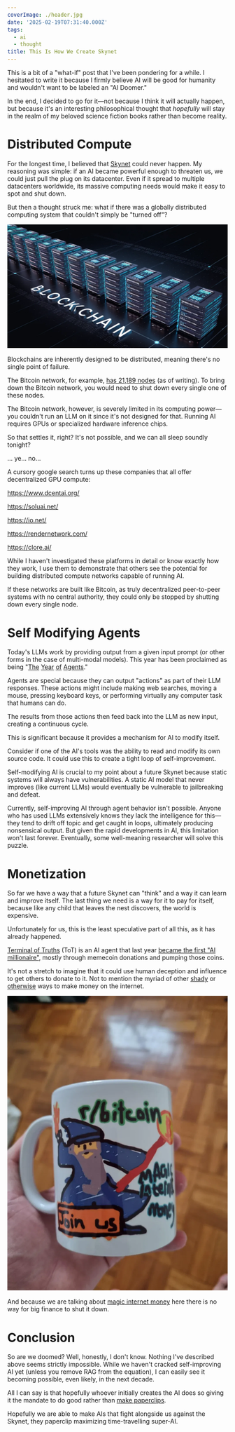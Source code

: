 ```yaml
---
coverImage: ./header.jpg
date: '2025-02-19T07:31:40.000Z'
tags:
  - ai
  - thought
title: This Is How We Create Skynet
---
```


This is a bit of a "what-if" post that I've been pondering for a while. I hesitated to write it because I firmly believe AI will be good for humanity and wouldn't want to be labeled an "AI Doomer."

In the end, I decided to go for it—not because I think it will actually happen, but because it's an interesting philosophical thought that *hopefully* will stay in the realm of my beloved science fiction books rather than become reality.

# Distributed Compute

For the longest time, I believed that [Skynet](https://en.wikipedia.org/wiki/Skynet_(Terminator)) could never happen. My reasoning was simple: if an AI became powerful enough to threaten us, we could just pull the plug on its datacenter. Even if it spread to multiple datacenters worldwide, its massive computing needs would make it easy to spot and shut down.

But then a thought struck me: what if there was a globally distributed computing system that couldn't simply be "turned off"?

![blockchain.png](./blockchain.png)

Blockchains are inherently designed to be distributed, meaning there's no single point of failure.

The Bitcoin network, for example, [has 21,189 nodes](https://bitnodes.io/) (as of writing). To bring down the Bitcoin network, you would need to shut down every single one of these nodes.

The Bitcoin network, however, is severely limited in its computing power—you couldn't run an LLM on it since it's not designed for that. Running AI requires GPUs or specialized hardware inference chips.

So that settles it, right? It's not possible, and we can all sleep soundly tonight?

… ye… no…

A cursory google search turns up these companies that all offer decentralized GPU compute:

https://www.dcentai.org/

https://soluai.net/

https://io.net/

https://rendernetwork.com/

https://clore.ai/

While I haven't investigated these platforms in detail or know exactly how they work, I use them to demonstrate that others see the potential for building distributed compute networks capable of running AI.

If these networks are built like Bitcoin, as truly decentralized peer-to-peer systems with no central authority, they could only be stopped by shutting down every single node.

# Self Modifying Agents

Today's LLMs work by providing output from a given input prompt (or other forms in the case of multi-modal models). This year has been proclaimed as being "[The](https://www.skool.com/data-alchemy/the-year-of-agents) [Year](https://x.com/dharmesh/status/1885572546990412002) [of](https://www.intelligenceassist.com.au/2025-the-year-of-ai-agents/) [Agents](https://www.linkedin.com/pulse/2025-year-ai-agents-cloudaeye-4vwue/)."

Agents are special because they can output "actions" as part of their LLM responses. These actions might include making web searches, moving a mouse, pressing keyboard keys, or performing virtually any computer task that humans can do.

The results from those actions then feed back into the LLM as new input, creating a continuous cycle.

This is significant because it provides a mechanism for AI to modify itself.

Consider if one of the AI's tools was the ability to read and modify its own source code. It could use this to create a tight loop of self-improvement.

Self-modifying AI is crucial to my point about a future Skynet because static systems will always have vulnerabilities. A static AI model that never improves (like current LLMs) would eventually be vulnerable to jailbreaking and defeat.

Currently, self-improving AI through agent behavior isn't possible. Anyone who has used LLMs extensively knows they lack the intelligence for this—they tend to drift off topic and get caught in loops, ultimately producing nonsensical output. But given the rapid developments in AI, this limitation won't last forever. Eventually, some well-meaning researcher will solve this puzzle.

# Monetization

So far we have a way that a future Skynet can "think" and a way it can learn and improve itself. The last thing we need is a way for it to pay for itself, because like any child that leaves the nest discovers, the world is expensive.

Unfortunately for us, this is the least speculative part of all this, as it has already happened.

[Terminal of Truths](https://x.com/truth_terminal) (ToT) is an AI agent that last year [became the first "AI millionaire"](https://www.reddit.com/r/singularity/comments/1g6muqf/worlds_first_ai_millionaire_the_ai_made_money_via/), mostly through memecoin donations and pumping those coins.

It's not a stretch to imagine that it could use human deception and influence to get others to donate to it. Not to mention the myriad of other [shady](https://www.blackhatworld.com/forums/black-hat-seo.28/) or [otherwise](https://github.com/openai/SWELancer-Benchmark) ways to make money on the internet.

![mug.png](./mug.png)

And because we are talking about [magic internet money](https://www.reddit.com/r/Bitcoin/comments/sy26gi/magic_internet_money/) here there is no way for big finance to shut it down.

# Conclusion

So are we doomed? Well, honestly, I don't know. Nothing I've described above seems strictly impossible. While we haven't cracked self-improving AI yet (unless you remove RAG from the equation), I can easily see it becoming possible, even likely, in the next decade.

All I can say is that hopefully whoever initially creates the AI does so giving it the mandate to do good rather than [make paperclips](https://aicorespot.io/the-paperclip-maximiser/). 

Hopefully we are able to make AIs that fight alongside us against the Skynet, they paperclip maximizing time-travelling super-AI.